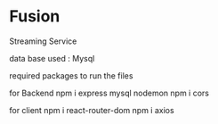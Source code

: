 # Fusion
Streaming Service

data base used : Mysql

required packages to run the files


for Backend 
npm i express mysql nodemon
npm i cors

for client 
npm i react-router-dom
npm i axios



